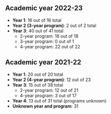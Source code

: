 ## Academic year 2022-23
- **Year 1**: 16 out of 16 total
- **Year 2 (3-year program)**: 2 out of 2 total
- **Year 3**: 40 out of 41 total
  - 2-year program: 18 out of 18
  - 3-year program: 0 out of 1
  - 4-year program: 22 out of 22

## Academic year 2021-22
- **Year 1**: 20 out of 20 total
- **Year 2 (4-year program)**: 12 out of 23
- **Year 3**: 15 out of 38 total
  - 2-year program: 12 out of 21
  - 4-year program: 3 out of 17
- **Year 4**: 13 out of 31 total (programs unknown)
- **Unknown year and program**: 31